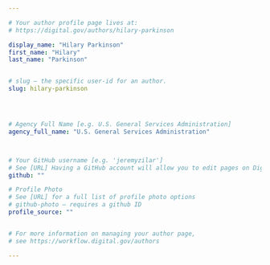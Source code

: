 ```yaml
---

# Your author profile page lives at:
# https://digital.gov/authors/hilary-parkinson

display_name: "Hilary Parkinson"
first_name: "Hilary"
last_name: "Parkinson"


# slug — the specific user-id for an author.
slug: hilary-parkinson




# Agency Full Name [e.g. U.S. General Services Administration]
agency_full_name: "U.S. General Services Administration"



# Your GitHub username [e.g. 'jeremyzilar']
# See [URL] Having a GitHub account will allow you to edit pages on DigitalGov. The image used in your GitHub account can also be used to populate your digital.gov profile photo.
github: ""

# Profile Photo
# See [URL] for a full list of profile photo options
# github-photo — requires a github ID
profile_source: ""


# For more information on managing your author page,
# see https://workflow.digital.gov/authors

---
```

